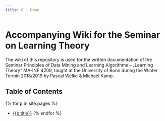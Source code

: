 ```yaml
---
title: 0 - Home
---
```


# Accompanying Wiki for the Seminar on Learning Theory

The wiki of this repository is used for the written documentation of the Seminar Principles of Data Mining and Learning Algorithms – „Learning Theory“ MA-INF 4209, taught at the University of Bonn during the Winter Termin 2018/2019 by Pascal Welke & Michael Kamp.

## Table of Contents

{% for p in site.pages %}
- [{{p.title}}]({{site.baseurl}}{{p.url}})
{% endfor %}

